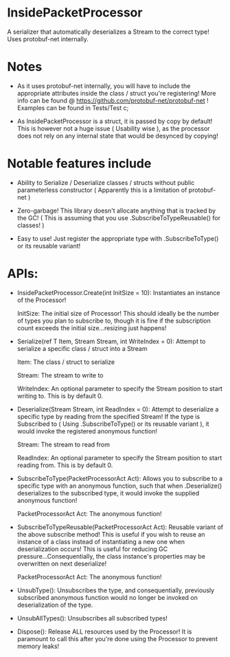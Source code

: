 # InsidePacketProcessor
A serializer that automatically deserializes a Stream to the correct type! Uses protobuf-net internally.

# Notes 

- As it uses protobuf-net internally, you will have to include the appropriate attributes inside the class / struct you're registering! More info can be found @ https://github.com/protobuf-net/protobuf-net ! Examples can be found in Tests/Test c;

- As InsidePacketProcessor is a struct, it is passed by copy by default! This is however not a huge issue ( Usability wise ), as the processor does not rely on any internal state that would be desynced by copying!

# Notable features include

- Ability to Serialize / Deserialize classes / structs without public parameterless constructor ( Apparently this is a limitation of protobuf-net )

- Zero-garbage! This library doesn't allocate anything that is tracked by the GC! ( This is assuming that you use .SubscribeToTypeReusable<T>() for classes! )

- Easy to use! Just register the appropriate type with .SubscribeToType<T>() or its reusable variant!
  
# APIs:

- InsidePacketProcessor.Create(int InitSize = 10): Instantiates an instance of the Processor!

  InitSize: The initial size of Processor! This should ideally be the number of types you plan to subscribe to, though it is fine if the subscription count exceeds the initial size...resizing just happens!

- Serialize<T>(ref T Item, Stream Stream, int WriteIndex = 0): Attempt to serialize a specific class / struct into a Stream
  
  Item: The class / struct to serialize
  
  Stream: The stream to write to
  
  WriteIndex: An optional parameter to specify the Stream position to start writing to. This is by default 0.

- Deserialize(Stream Stream, int ReadIndex = 0): Attempt to deserialize a specific type by reading from the specified Stream! If the type is Subscribed to ( Using .SubscribeToType<T>() or its reusable variant ), it would invoke the registered anonymous function!
  
  Stream: The stream to read from
  
  ReadIndex: An optional parameter to specify the Stream position to start reading from. This is by default 0.
  
- SubscribeToType<T>(PacketProcessorAct<T> Act): Allows you to subscribe to a specific type with an anonymous function, such that when .Deserialize() deserializes to the subscribed type, it would invoke the supplied anonymous function!
  
  PacketProcessorAct<T> Act: The anonymous function!

- SubscribeToTypeReusable<T>(PacketProcessorAct<T> Act): Reusable variant of the above subscribe method! This is useful if you wish to reuse an instance of a class instead of instantiating a new one when deserialization occurs! This is useful for reducing GC pressure...Consequentially, the class instance's properties may be overwritten on next deserialize!

  PacketProcessorAct<T> Act: The anonymous function!

- UnsubType<T>(): Unsubscribes the type, and consequentially, previously subscribed anonymous function would no longer be invoked on deserialization of the type.
  
- UnsubAllTypes(): Unsubscribes all subscribed types!
  
- Dispose(): Release ALL resources used by the Processor! It is paramount to call this after you're done using the Processor to prevent memory leaks!
